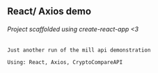 ## React/ Axios demo

###### _Project scaffolded using create-react-app_ <3

```
Just another run of the mill api demonstration

Using: React, Axios, CryptoCompareAPI
```